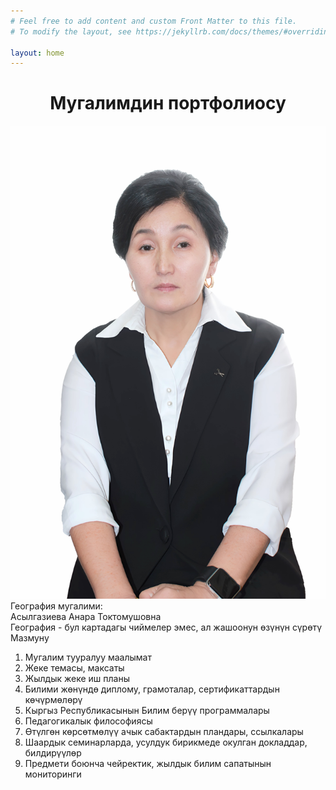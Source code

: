 ```yaml
---
# Feel free to add content and custom Front Matter to this file.
# To modify the layout, see https://jekyllrb.com/docs/themes/#overriding-theme-defaults

layout: home
---
```


<h1 style="text-align:center;">Мугалимдин портфолиосу</h1>
<div>
    <img src="/assets/images/portrait.jpg" alt="Портрет">
</div>
<div>
    <div>География мугалими:</div>
    <div>Асылгазиева Анара Токтомушовна</div>
    <div>География - бул картадагы чиймелер эмес, ал жашоонун өзүнүн сүрөтү</div>
</div>
<div>
    <div>Мазмуну</div>
    <ol>
        <li>Мугалим тууралуу маалымат</li>
        <li>Жеке темасы, максаты</li>
        <li>Жылдык жеке иш планы</li>
        <li>Билими жөнүндө диплому, грамоталар, сертификаттардын көчүрмөлөрү</li>
        <li>Кыргыз Республикасынын Билим берүү программалары</li>
        <li>Педагогикалык философиясы</li>
        <li>Өтүлгөн көрсөтмөлүү ачык сабактардын пландары, ссылкалары</li>
        <li>Шаардык семинарларда, усулдук бирикмеде окулган докладдар, билдирүүлөр</li>
        <li>Предмети боюнча чейректик, жылдык билим сапатынын мониторинги</li>
    </ol>
</div>